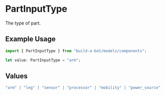 # PartInputType

The type of part.

## Example Usage

```typescript
import { PartInputType } from "build-a-bot/models/components";

let value: PartInputType = "arm";
```

## Values

```typescript
"arm" | "leg" | "sensor" | "processor" | "mobility" | "power_source"
```